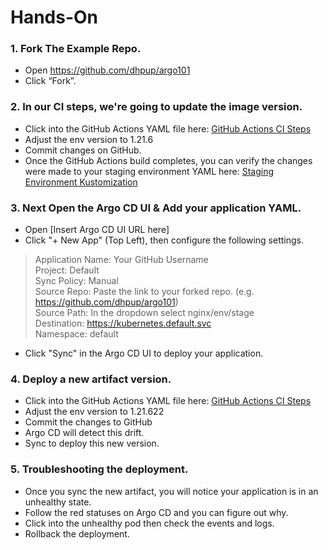 # Hands-On

### 1. Fork The Example Repo.

* Open https://github.com/dhpup/argo101
* Click “Fork”. 

### 2. In our CI steps, we're going to update the image version.
* Click into the GitHub Actions YAML file here: [GitHub Actions CI Steps](.github/workflows/gha.yml)
* Adjust the env version to 1.21.6
* Commit changes on GitHub.
* Once the GitHub Actions build completes, you can verify the changes were made to your staging environment YAML here: [Staging Environment Kustomization](nginx/env/stage/kustomization.yaml)

### 3. Next Open the Argo CD UI & Add your application YAML.
* Open [Insert Argo CD UI URL here]
* Click "+ New App" (Top Left), then configure the following settings.
> Application Name: Your GitHub Username\
 Project:          Default\
 Sync Policy:      Manual\
 Source Repo: Paste the link to your forked repo. (e.g. https://github.com/dhpup/argo101) \
 Source Path: In the dropdown select nginx/env/stage\
 Destination: https://kubernetes.default.svc \
 Namespace: default
* Click "Sync" in the Argo CD UI to deploy your application.

### 4. Deploy a new artifact version.
* Click into the GitHub Actions YAML file here: [GitHub Actions CI Steps](.github/workflows/gha.yml)
* Adjust the env version to 1.21.622
* Commit the changes to GitHub
* Argo CD will detect this drift. 
* Sync to deploy this new version.

### 5. Troubleshooting the deployment.
* Once you sync the new artifact, you will notice your application is in an unhealthy state. 
* Follow the red statuses on Argo CD and you can figure out why. 
* Click into the unhealthy pod then check the events and logs.
* Rollback the deployment.

